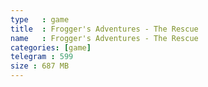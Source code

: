 ```yaml
---
type   : game
title  : Frogger's Adventures - The Rescue
name   : Frogger's Adventures - The Rescue
categories: [game]
telegram : 599
size : 687 MB
---
```



